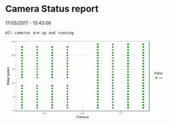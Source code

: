 Camera Status report
================
17/05/2017 - 13:43:06

    All cameras are up and running

![](camreport_files/figure-markdown_github/unnamed-chunk-2-1.png)

